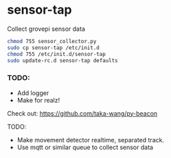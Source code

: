 # sensor-tap
Collect grovepi sensor data


```bash
chmod 755 sensor_collector.py
sudo cp sensor-tap /etc/init.d
chmod 755 /etc/init.d/sensor-tap
sudo update-rc.d sensor-tap defaults
```

### TODO:
- Add logger
- Make for realz!

Check out:
https://github.com/taka-wang/py-beacon

TODO:
- Make movement detector realtime, separated track.
- Use mqtt or similar queue to collect sensor data